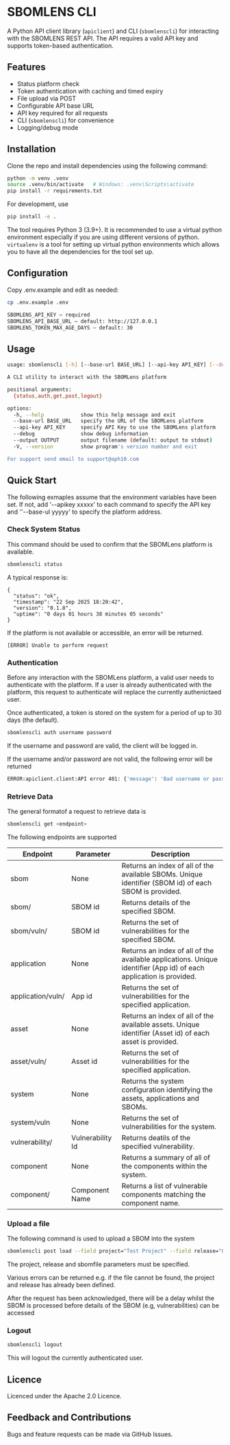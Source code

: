 # SBOMLENS CLI

A Python API client library (`apiclient`) and CLI (`sbomlenscli`) for interacting with the SBOMLENS REST API. The API requires a valid API key and supports token-based authentication.

## Features
- Status platform check
- Token authentication with caching and timed expiry
- File upload via POST
- Configurable API base URL
- API key required for all requests
- CLI (`sbomlenscli`) for convenience
- Logging/debug mode

## Installation

Clone the repo and install dependencies using the following command:

```bash
python -m venv .venv
source .venv/bin/activate   # Windows: .venv\Scripts\activate
pip install -r requirements.txt
```

For development, use
```bash
pip install -e .
```

The tool requires Python 3 (3.9+). It is recommended to use a virtual python environment especially
if you are using different versions of python. `virtualenv` is a tool for setting up virtual python environments which
allows you to have all the dependencies for the tool set up.

## Configuration

Copy .env.example and edit as needed:

```bash
cp .env.example .env
```

```bash
SBOMLENS_API_KEY – required
SBOMLENS_API_BASE_URL – default: http://127.0.0.1
SBOMLENS_TOKEN_MAX_AGE_DAYS – default: 30
```

## Usage

```bash
usage: sbomlenscli [-h] [--base-url BASE_URL] [--api-key API_KEY] [--debug] [--output OUTPUT] [-V] {status,auth,get,post,logout} ...

A CLI utility to interact with the SBOMLens platform

positional arguments:
  {status,auth,get,post,logout}

options:
  -h, --help            show this help message and exit
  --base-url BASE_URL   specify the URL of the SBOMLens platform
  --api-key API_KEY     specify API Key to use the SBOMLens platform
  --debug               show debug information
  --output OUTPUT       output filename (default: output to stdout)
  -V, --version         show program's version number and exit

For support send email to support@aph10.com
```

## Quick Start

The following exmaples assume that the environment variables have been set. If not, add '--apikey xxxxx' to each command to specify the API key and ''--base-ul yyyyy' to specify the platform address.

### Check System Status

This command should be used to confirm that the SBOMLens platform is available. 

```bash
sbomlenscli status
```

A typical response is:

```
{
  "status": "ok",
  "timestamp": "22 Sep 2025 18:20:42",
  "version": "0.1.8",
  "uptime": "0 days 01 hours 38 minutes 05 seconds"
}

```

If the platform is not available or accessible, an error will be returned.

```
[ERROR] Unable to perform request
```

### Authentication

Before any interaction with the SBOMLens platform, a valid user needs to authenticate with the platform. If a user is already authenticated with the platform, this request to authenticate will replace the currently authenictaed user.

Once authenticated, a token is stored on the system for a period of up to 30 days (the default).

```bash
sbomlenscli auth username password
```

If the username and password are valid, the client will be logged in.

If the username and/or password are not valid, the following error will be returned

```bash
ERROR:apiclient.client:API error 401: {'message': 'Bad username or password'}
```

### Retrieve Data

The general formatof a request to retrieve data is 

```bash
sbomlenscli get <endpoint>

```

The following endpoints are supported

| Endpoint | Parameter | Description   |
| --------- |---------|----------|
| sbom    | None     | Returns an index of all of the available SBOMs. Unique identifier (SBOM id) of each SBOM is provided. |
| sbom/<id>     | SBOM id   | Returns details of the specified SBOM.  |
| sbom/vuln/<id>     | SBOM id     | Returns the set of vulnerabilities for the specified SBOM. |
| application     | None    | Returns an index of all of the available applications. Unique identifier (App id) of each application is provided.|
| application/vuln/<id>     | App id     | Returns the set of vulnerabilities for the specified application. |
| asset    | None    | Returns an index of all of the available assets. Unique identifier (Asset id) of each asset is provided. |
| asset/vuln/<id>     | Asset id    | Returns the set of vulnerabilities for the specified application.    |
| system     | None    | Returns the system configuration identifying the assets, applications and SBOMs.    |
| system/vuln     | None    | Returns the set of vulnerabilities for the system. |
| vulnerability/<id>     | Vulnerability Id    | Returns deatils of the specified vulnerability.    |
| component | None    | Returns a summary of all of the components within the system.   |
| component/<id> | Component Name    | Returns a list of vulnerable components matching the component name. |



### Upload a file

The following command is used to upload a SBOM into the system

```bash
sbomlenscli post load --field project="Test Project" --field release="0.1" --file sbomfile=/tmp/test.json
```

The project, release and sbomfile parameters must be specified.

Various errors can be returned e.g. if the file cannot be found, the project and release has already been defined.

After the request has been acknowledged, there will be a delay whilst the SBOM is processed before details of the SBOM (e.g, vulnerabilities) can be accessed

###  Logout

```bash
sbomlenscli logout
```

This will logout the currently authenticated user.

## Licence

Licenced under the Apache 2.0 Licence.

## Feedback and Contributions

Bugs and feature requests can be made via GitHub Issues.